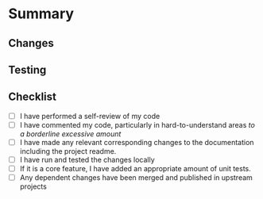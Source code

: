 # Summary
<!---
1-2 sentences summarizing the changes included in this PR
--->

## Changes
<!---
List all non-trivial changes included in this PR. Bullet points are fine or the individual commits that make up this PR.
--->

## Testing
<!---
How did you test your changes? How might someone else test them?
--->

## Checklist

- [ ] I have performed a self-review of my code
- [ ] I have commented my code, particularly in hard-to-understand areas _to a borderline excessive amount_
- [ ] I have made any relevant corresponding changes to the documentation including the project readme.
- [ ] I have run and tested the changes locally
- [ ] If it is a core feature, I have added an appropriate amount of unit tests.
- [ ] Any dependent changes have been merged and published in upstream projects
